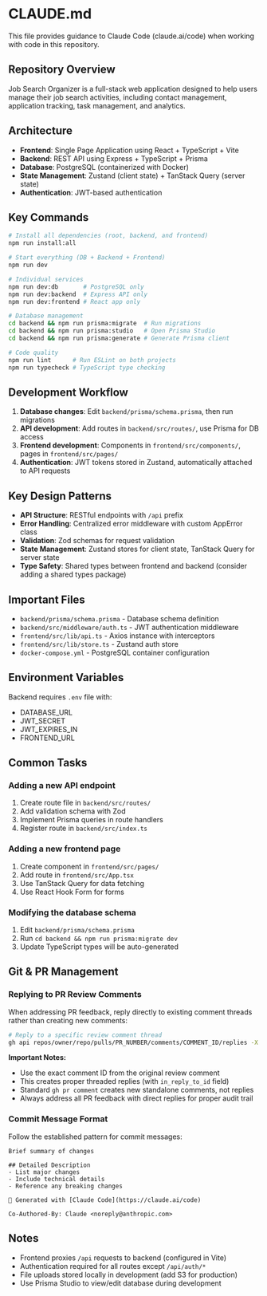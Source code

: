# CLAUDE.md

This file provides guidance to Claude Code (claude.ai/code) when working with code in this repository.

## Repository Overview

Job Search Organizer is a full-stack web application designed to help users manage their job search activities, including contact management, application tracking, task management, and analytics.

## Architecture

- **Frontend**: Single Page Application using React + TypeScript + Vite
- **Backend**: REST API using Express + TypeScript + Prisma
- **Database**: PostgreSQL (containerized with Docker)
- **State Management**: Zustand (client state) + TanStack Query (server state)
- **Authentication**: JWT-based authentication

## Key Commands

```bash
# Install all dependencies (root, backend, and frontend)
npm run install:all

# Start everything (DB + Backend + Frontend)
npm run dev

# Individual services
npm run dev:db       # PostgreSQL only
npm run dev:backend  # Express API only
npm run dev:frontend # React app only

# Database management
cd backend && npm run prisma:migrate  # Run migrations
cd backend && npm run prisma:studio   # Open Prisma Studio
cd backend && npm run prisma:generate # Generate Prisma client

# Code quality
npm run lint      # Run ESLint on both projects
npm run typecheck # TypeScript type checking
```

## Development Workflow

1. **Database changes**: Edit `backend/prisma/schema.prisma`, then run migrations
2. **API development**: Add routes in `backend/src/routes/`, use Prisma for DB access
3. **Frontend development**: Components in `frontend/src/components/`, pages in `frontend/src/pages/`
4. **Authentication**: JWT tokens stored in Zustand, automatically attached to API requests

## Key Design Patterns

- **API Structure**: RESTful endpoints with `/api` prefix
- **Error Handling**: Centralized error middleware with custom AppError class
- **Validation**: Zod schemas for request validation
- **State Management**: Zustand stores for client state, TanStack Query for server state
- **Type Safety**: Shared types between frontend and backend (consider adding a shared types package)

## Important Files

- `backend/prisma/schema.prisma` - Database schema definition
- `backend/src/middleware/auth.ts` - JWT authentication middleware
- `frontend/src/lib/api.ts` - Axios instance with interceptors
- `frontend/src/lib/store.ts` - Zustand auth store
- `docker-compose.yml` - PostgreSQL container configuration

## Environment Variables

Backend requires `.env` file with:
- DATABASE_URL
- JWT_SECRET
- JWT_EXPIRES_IN
- FRONTEND_URL

## Common Tasks

### Adding a new API endpoint
1. Create route file in `backend/src/routes/`
2. Add validation schema with Zod
3. Implement Prisma queries in route handlers
4. Register route in `backend/src/index.ts`

### Adding a new frontend page
1. Create component in `frontend/src/pages/`
2. Add route in `frontend/src/App.tsx`
3. Use TanStack Query for data fetching
4. Use React Hook Form for forms

### Modifying the database schema
1. Edit `backend/prisma/schema.prisma`
2. Run `cd backend && npm run prisma:migrate dev`
3. Update TypeScript types will be auto-generated

## Git & PR Management

### Replying to PR Review Comments
When addressing PR feedback, reply directly to existing comment threads rather than creating new comments:

```bash
# Reply to a specific review comment thread
gh api repos/owner/repo/pulls/PR_NUMBER/comments/COMMENT_ID/replies -X POST -f body="Your reply text"
```

**Important Notes:**
- Use the exact comment ID from the original review comment
- This creates proper threaded replies (with `in_reply_to_id` field)
- Standard `gh pr comment` creates new standalone comments, not replies
- Always address all PR feedback with direct replies for proper audit trail

### Commit Message Format
Follow the established pattern for commit messages:
```
Brief summary of changes

## Detailed Description
- List major changes
- Include technical details
- Reference any breaking changes

🤖 Generated with [Claude Code](https://claude.ai/code)

Co-Authored-By: Claude <noreply@anthropic.com>
```

## Notes

- Frontend proxies `/api` requests to backend (configured in Vite)
- Authentication required for all routes except `/api/auth/*`
- File uploads stored locally in development (add S3 for production)
- Use Prisma Studio to view/edit database during development